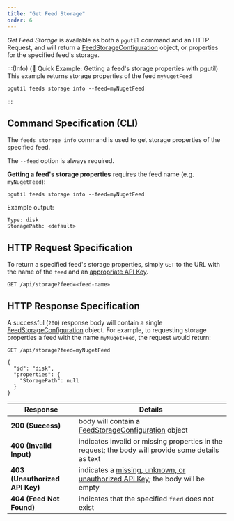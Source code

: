 ```yaml
---
title: "Get Feed Storage"
order: 6
---
```


*Get Feed Storage* is available as both a `pgutil` command and an HTTP Request, and will return a [FeedStorageConfiguration](/docs/proget/reference-api/feeds/proget-api-feeds#storage-object) object, or properties for the specified feed's storage.

:::(Info) (🚀 Quick Example: Getting a feed's storage properties with pgutil)
This example returns storage properties of the feed `myNugetFeed`
```
pgutil feeds storage info --feed=myNugetFeed
```
:::

## Command Specification (CLI)
The `feeds storage info` command is used to get storage properties of the specified feed.

The `--feed` option is always required. 

**Getting a feed's storage properties** requires the feed name (e.g. `myNugetFeed`):

```
pgutil feeds storage info --feed=myNugetFeed
```

Example output:

```
Type: disk
StoragePath: <default>
```

## HTTP Request Specification
To return a specified feed's storage properties, simply `GET` to the URL with the name of the `feed` and an [appropriate API Key](/docs/proget/reference-api/feeds/proget-api-feeds#authentication).

```
GET /api/storage?feed=«feed-name»
```

## HTTP Response Specification
A successful (`200`) response body will contain a single [FeedStorageConfiguration](/docs/proget/reference-api/feeds/proget-api-feeds#storage-object) object. For example, to requesting storage properties a feed with the name `myNugetFeed`, the request would return:

```
GET /api/storage?feed=myNugetFeed

{
  "id": "disk",
  "properties": {
    "StoragePath": null
  }
}
```

| Response | Details |
|---|---|
| **200 (Success)** | body will contain a [FeedStorageConfiguration](/docs/proget/reference-api/feeds/proget-api-feeds#storage-object) object |
| **400 (Invalid Input)** | indicates invalid or missing properties in the request; the body will provide some details as text |
| **403 (Unauthorized API Key)** | indicates a [missing, unknown, or unauthorized API Key](/docs/proget/reference-api/feeds/proget-api-feeds#authentication); the body will be empty |
| **404 (Feed Not Found)** | indicates that the specified `feed` does not exist |